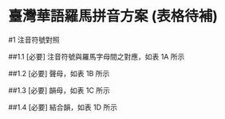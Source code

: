 臺灣華語羅馬拼音方案 (表格待補)
====================

#1 注音符號對照

##1.1 [必要] 注音符號與羅馬字母間之對應，如表 1A 所示

<div id="table-1a"></div>

##1.2 [必要] 聲母，如表 1B 所示

<div id="table-1b"></div>

##1.3 [必要] 韻母，如表 1C 所示

<div id="table-1c"></div>

##1.4 [必要] 結合韻，如表 1D 所示

<div id="table-1d"></div>
